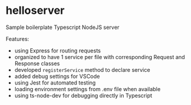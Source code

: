 # helloserver
Sample boilerplate Typescript NodeJS server

Features:
- using Express for routing requests
- organized to have 1 service per file with corresponding Request and Response classes
- developed `registerService` method to declare service
- added debug settings for VSCode
- using Jest for automated testing
- loading environment settings from .env file when available
- using ts-node-dev for debugging directly in Typescript
